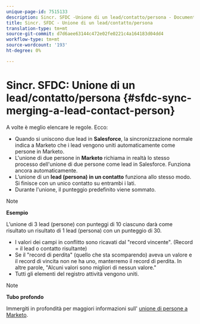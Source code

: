 ```yaml
---
unique-page-id: 7515133
description: Sincr. SFDC -Unione di un lead/contatto/persona - Documenti Marketo - Documentazione del prodotto
title: Sincr. SFDC - Unione di un lead/contatto/persona
translation-type: tm+mt
source-git-commit: d7d6aee63144c472e02fe0221c4a164183d04dd4
workflow-type: tm+mt
source-wordcount: '193'
ht-degree: 0%

---
```



# Sincr. SFDC: Unione di un lead/contatto/persona {#sfdc-sync-merging-a-lead-contact-person}

A volte è meglio elencare le regole. Ecco:

* Quando si uniscono due lead in **Salesforce**, la sincronizzazione normale indica a Marketo che i lead vengono uniti automaticamente come persone in Marketo.
* L&#39;unione di due persone in **Marketo** richiama in realtà lo stesso processo dell&#39;unione di due persone come lead in Salesforce. Funziona ancora automaticamente.
* L’unione di un **lead (persona) in un contatto** funziona allo stesso modo. Si finisce con un unico contatto su entrambi i lati.
* Durante l&#39;unione, il punteggio predefinito viene sommato.

>[!NOTE]
>
>**Esempio**
>
>L’unione di 3 lead (persone) con punteggi di 10 ciascuno darà come risultato un risultato di 1 lead (persona) con un punteggio di 30.

* I valori dei campi in conflitto sono ricavati dal &quot;record vincente&quot;. (Record = il lead o contatto risultante)
* Se il &quot;record di perdita&quot; (quello che sta scomparendo) aveva un valore e il record di vincita non ne ha uno, manterremo il record di perdita. In altre parole, &quot;Alcuni valori sono migliori di nessun valore.&quot;
* Tutti gli elementi del registro attività vengono uniti.

>[!NOTE]
>
>**Tubo profondo**
>
>Immergiti in profondità per maggiori informazioni sull&#39; [unione di persone a Marketo](../../../../product-docs/core-marketo-concepts/smart-lists-and-static-lists/managing-people-in-smart-lists/find-and-merge-duplicate-people.md).


